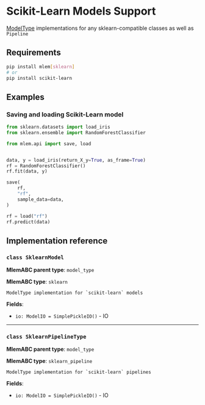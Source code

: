 # Scikit-Learn Models Support

[ModelType](/doc/user-guide/mlem-abcs#modeltype) implementations for any
sklearn-compatible classes as well as `Pipeline`

## Requirements

```bash
pip install mlem[sklearn]
# or
pip install scikit-learn
```

## Examples

### Saving and loading Scikit-Learn model

```python
from sklearn.datasets import load_iris
from sklearn.ensemble import RandomForestClassifier

from mlem.api import save, load


data, y = load_iris(return_X_y=True, as_frame=True)
rf = RandomForestClassifier()
rf.fit(data, y)

save(
    rf,
    "rf",
    sample_data=data,
)

rf = load("rf")
rf.predict(data)
```

## Implementation reference

### `class SklearnModel`

**MlemABC parent type**: `model_type`

**MlemABC type**: `sklearn`

    ModelType implementation for `scikit-learn` models

**Fields**:

- `io: ModelIO = SimplePickleIO()` - IO

---

### `class SklearnPipelineType`

**MlemABC parent type**: `model_type`

**MlemABC type**: `sklearn_pipeline`

    ModelType implementation for `scikit-learn` pipelines

**Fields**:

- `io: ModelIO = SimplePickleIO()` - IO
